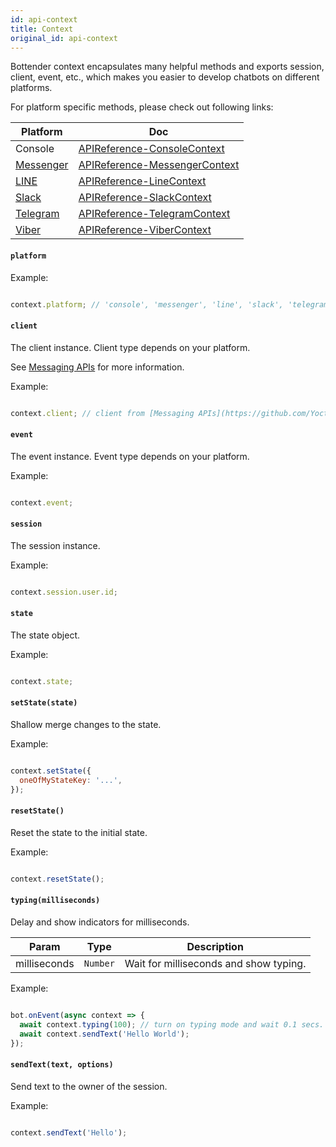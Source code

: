 ```yaml
---
id: api-context
title: Context
original_id: api-context
---
```

Bottender context encapsulates many helpful methods and exports session, client, event, etc., which makes you easier to develop chatbots on different platforms.

For platform specific methods, please check out following links:

| Platform                                | Doc                                                   |
| --------------------------------------- | ----------------------------------------------------- |
| Console                                 | [APIReference-ConsoleContext](api-consolecontext)     |
| [Messenger](https://www.messenger.com/) | [APIReference-MessengerContext](api-messengercontext) |
| [LINE](https://line.me/)                | [APIReference-LineContext](api-linecontext)           |
| [Slack](https://slack.com/)             | [APIReference-SlackContext](api-slackcontext)         |
| [Telegram](https://telegram.org/)       | [APIReference-TelegramContext](api-telegramcontext)   |
| [Viber](https://www.viber.com/)         | [APIReference-ViberContext](api-vibercontext)         |

#### `platform`

Example:

```js

context.platform; // 'console', 'messenger', 'line', 'slack', 'telegram', 'viber'...

```

#### `client`

The client instance. Client type depends on your platform.

See [Messaging APIs](https://github.com/Yoctol/messaging-apis) for more information.

Example:

```js

context.client; // client from [Messaging APIs](https://github.com/Yoctol/messaging-apis)

```

#### `event`

The event instance. Event type depends on your platform.

Example:

```js

context.event;

```

#### `session`

The session instance.

Example:

```js

context.session.user.id;

```

#### `state`

The state object.

Example:

```js

context.state;

```

#### `setState(state)`

Shallow merge changes to the state.

Example:

```js

context.setState({
  oneOfMyStateKey: '...',
});

```

#### `resetState()`

Reset the state to the initial state.

Example:

```js

context.resetState();

```

#### `typing(milliseconds)`

Delay and show indicators for milliseconds.

| Param        | Type            | Description                            |
| ------------ | --------------- | -------------------------------------- |
| milliseconds | `Number` | Wait for milliseconds and show typing. |

Example:

```js

bot.onEvent(async context => {
  await context.typing(100); // turn on typing mode and wait 0.1 secs.
  await context.sendText('Hello World');
});

```

#### `sendText(text, options)`

Send text to the owner of the session.

Example:

```js

context.sendText('Hello');

```
